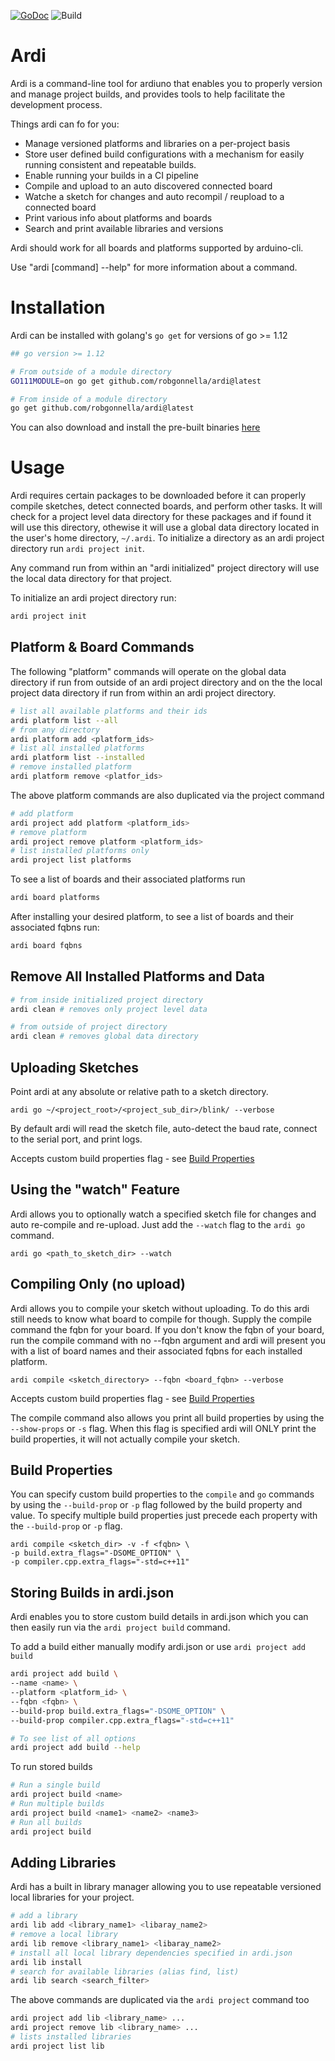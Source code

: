 [![GoDoc](https://godoc.org/github.com/robgonnella/ardi?status.svg)](https://godoc.org/github.com/robgonnella/ardi) ![Build](https://codebuild.us-east-1.amazonaws.com/badges?uuid=eyJlbmNyeXB0ZWREYXRhIjoiclFVTnRkYjY1QXlnTjdueC9rZFhhRjNXVzdaUlZhL0tpdW9wMlA4TU94MC9POU5lcGJkTE4rSDJkSTdhYWJianBPWDhXdzR4a2x3U1lZL1h1NEYzSzBBPSIsIml2UGFyYW1ldGVyU3BlYyI6ImUxUXhjTjhhZFlHb0Q5b3AiLCJtYXRlcmlhbFNldFNlcmlhbCI6MX0%3D&branch=master)

# Ardi

Ardi is a command-line tool for ardiuno that enables you to properly version and
manage project builds, and provides tools to help facilitate the development
process.

Things ardi can fo for you:

- Manage versioned platforms and libraries on a per-project basis
- Store user defined build configurations with a mechanism for easily running
  consistent and repeatable builds.
- Enable running your builds in a CI pipeline
- Compile and upload to an auto discovered connected board
- Watche a sketch for changes and auto recompil / reupload to a connected board
- Print various info about platforms and boards
- Search and print available libraries and versions

Ardi should work for all boards and platforms supported by arduino-cli.

Use "ardi [command] --help" for more information about a command.

# Installation

Ardi can be installed with golang's `go get` for versions of go >= 1.12

```bash
## go version >= 1.12

# From outside of a module directory
GO111MODULE=on go get github.com/robgonnella/ardi@latest

# From inside of a module directory
go get github.com/robgonnella/ardi@latest
```

You can also download and install the pre-built binaries
[here](https://github.com/robgonnella/ardi/releases)

# Usage

Ardi requires certain packages to be downloaded before it can properly compile
sketches, detect connected boards, and perform other tasks. It will check for
a project level data directory for these packages and if found it will use this
directory, othewise it will use a global data directory located in the
user's home directory, `~/.ardi`. To initialize a directory as an ardi project
directory run `ardi project init`.

Any command run from within an "ardi initialized" project directory will
use the local data directory for that project.

To initialize an ardi project directory run:

```bash
ardi project init
```

## Platform & Board Commands

The following "platform" commands will operate on the global data directory if
run from outside of an ardi project directory and on the the local project
data directory if run from within an ardi project directory.

```bash
# list all available platforms and their ids
ardi platform list --all
# from any directory
ardi platform add <platform_ids>
# list all installed platforms
ardi platform list --installed
# remove installed platform
ardi platform remove <platfor_ids>
```

The above platform commands are also duplicated via the project
command

```bash
# add platform
ardi project add platform <platform_ids>
# remove platform
ardi project remove platform <platform_ids>
# list installed platforms only
ardi project list platforms
```

To see a list of boards and their associated platforms run

```bash
ardi board platforms
```

After installing your desired platform, to see a list of boards and their
associated fqbns run:

```bash
ardi board fqbns
```

## Remove All Installed Platforms and Data

```bash
# from inside initialized project directory
ardi clean # removes only project level data

# from outside of project directory
ardi clean # removes global data directory
```

## Uploading Sketches

Point ardi at any absolute or relative path to a sketch directory.

    ardi go ~/<project_root>/<project_sub_dir>/blink/ --verbose

By default ardi will read the sketch file, auto-detect the baud rate, connect
to the serial port, and print logs.

Accepts custom build properties flag - see
[Build Properties](#Build-Properties)

## Using the "watch" Feature

Ardi allows you to optionally watch a specified sketch file for changes and
auto re-compile and re-upload. Just add the `--watch` flag to the `ardi go`
command.

    ardi go <path_to_sketch_dir> --watch

## Compiling Only (no upload)

Ardi allows you to compile your sketch without uploading. To do this ardi still
needs to know what board to compile for though. Supply the compile command the
fqbn for your board. If you don't know the fqbn of your board, run the compile
command with no --fqbn argument and ardi will present you with a list of board
names and their associated fqbns for each installed platform.

    ardi compile <sketch_directory> --fqbn <board_fqbn> --verbose

Accepts custom build properties flag - see
[Build Properties](#Build-Properties)

The compile command also allows you print all build properties by using the
`--show-props` or `-s` flag. When this flag is specified ardi will ONLY
print the build properties, it will not actually compile your sketch.

## Build Properties

You can specify custom build properties to the `compile` and `go` commands by
using the `--build-prop` or `-p` flag followed by the build property and value.
To specify multiple build properties just precede each property with the
`--build-prop` or `-p` flag.

    ardi compile <sketch_dir> -v -f <fqbn> \
    -p build.extra_flags="-DSOME_OPTION" \
    -p compiler.cpp.extra_flags="-std=c++11"

## Storing Builds in ardi.json

Ardi enables you to store custom build details in ardi.json which you can
then easily run via the `ardi project build` command.

To add a build either manually modify ardi.json or use `ardi project add build`

```bash
ardi project add build \
--name <name> \
--platform <platform_id> \
--fqbn <fqbn> \
--build-prop build.extra_flags="-DSOME_OPTION" \
--build-prop compiler.cpp.extra_flags="-std=c++11"

# To see list of all options
ardi project add build --help
```

To run stored builds

```bash
# Run a single build
ardi project build <name>
# Run multiple builds
ardi project build <name1> <name2> <name3>
# Run all builds
ardi project build
```

## Adding Libraries

Ardi has a built in library manager allowing you to use repeatable
versioned local libraries for your project.

```bash
# add a library
ardi lib add <library_name1> <libaray_name2>
# remove a local library
ardi lib remove <library_name1> <libaray_name2>
# install all local library dependencies specified in ardi.json
ardi lib install
# search for available libraries (alias find, list)
ardi lib search <search_filter>
```

The above commands are duplicated via the `ardi project` command too

```bash
ardi project add lib <library_name> ...
ardi project remove lib <library_name> ...
# lists installed libraries
ardi project list lib
```

[arduino-cli]: https://github.com/arduino/arduino-cli
